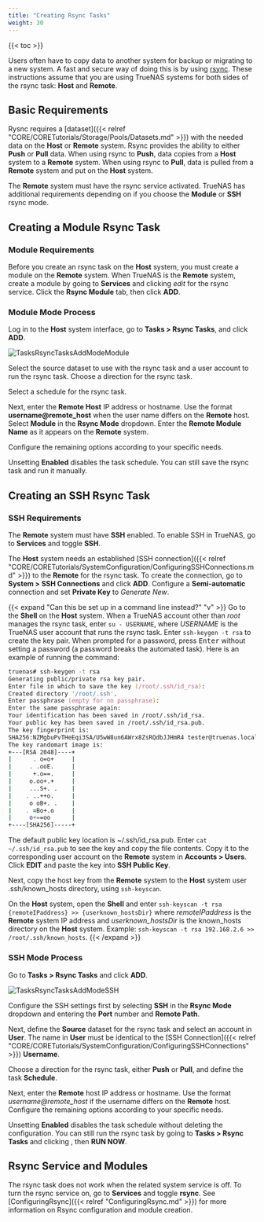 ```yaml
---
title: "Creating Rsync Tasks"
weight: 30
---
```


{{< toc >}}

Users often have to copy data to another system for backup or migrating to a new system.
A fast and secure way of doing this is by using [rsync](https://rsync.samba.org/).
These instructions assume that you are using TrueNAS systems for both sides of the rsync task: **Host** and **Remote**.

## Basic Requirements

Rysnc requires a [dataset]({{< relref "CORE/CORETutorials/Storage/Pools/Datasets.md" >}}) with the needed data on the **Host** or **Remote** system.
Rsync provides the ability to either **Push** or **Pull** data.
When using rsync to **Push**, data copies from a **Host** system to a **Remote** system.
When using rsync to **Pull**, data is pulled from a **Remote** system and put on the **Host** system.

The **Remote** system must have the rsync service activated.
TrueNAS has additional requirements depending on if you choose the **Module** or **SSH** rsync mode.

## Creating a Module Rsync Task

### Module Requirements

Before you create an rsync task on the **Host** system, you must create a module on the **Remote** system.
When TrueNAS is the **Remote** system, create a module by going to **Services** and clicking <i class="material-icons" aria-hidden="true" title="edit">edit</i> for the rsync service.
Click the **Rsync Module** tab, then click **ADD**.

### Module Mode Process

Log in to the **Host** system interface, go to **Tasks > Rsync Tasks**, and click **ADD**.

![TasksRsyncTasksAddModeModule](/images/CORE/12.0/TasksRsyncTasksAddModeModule.png "Rsync Task: Module Mode")

Select the source dataset to use with the rsync task and a user account to run the rsync task.
Choose a direction for the rsync task.

Select a schedule for the rsync task.

Next, enter the **Remote Host** IP address or hostname.
Use the format **username@remote_host** when the user name differs on the **Remote** host.
Select **Module** in the **Rsync Mode** dropdown. 
Enter the **Remote Module Name** as it appears on the **Remote** system.

Configure the remaining options according to your specific needs.

Unsetting **Enabled** disables the task schedule.
You can still save the rsync task and run it manually.

## Creating an SSH Rsync Task

### SSH Requirements

The **Remote** system must have **SSH** enabled.
To enable SSH in TrueNAS, go to **Services** and toggle **SSH**.

The **Host** system needs an established [SSH connection]({{< relref "CORE/CORETutorials/SystemConfiguration/ConfiguringSSHConnections.md" >}}) to the **Remote** for the rsync task.
To create the connection, go to **System > SSH Connections** and click **ADD**.
Configure a **Semi-automatic** connection and set **Private Key** to *Generate New*.

{{< expand "Can this be set up in a command line instead?" "v" >}}
Go to the **Shell** on the **Host** system.
When a TrueNAS account other than *root* manages the rsync task, enter `su - USERNAME`, where *USERNAME* is the TrueNAS user account that runs the rsync task.
Enter `ssh-keygen -t rsa` to create the key pair.
When prompted for a password, press <kbd>Enter</kbd> without setting a password (a password breaks the automated task).
Here is an example of running the command:

```zsh
truenas# ssh-keygen -t rsa
Generating public/private rsa key pair.
Enter file in which to save the key (/root/.ssh/id_rsa):
Created directory '/root/.ssh'.
Enter passphrase (empty for no passphrase):
Enter the same passphrase again:
Your identification has been saved in /root/.ssh/id_rsa.
Your public key has been saved in /root/.ssh/id_rsa.pub.
The key fingerprint is:
SHA256:NZMgbuPvTHeEqi3SA/U5wW8un6AWrx8ZsRQdbJJHmR4 tester@truenas.local
The key randomart image is:
+---[RSA 2048]----+
|      . o=o+     |
|     . .ooE.     |
|      +.o==.     |
|     o.oo+.+     |
|     ...S+. .    |
|    . ..++o.     |
|     o oB+. .    |
|    . =Bo+.o     |
|     o+==oo      |
+----[SHA256]-----+
```
The default public key location is <file>\~/.ssh/id_rsa.pub</file>.
Enter `cat ~/.ssh/id_rsa.pub` to see the key and copy the file contents.
Copy it to the corresponding user account on the **Remote** system in **Accounts > Users**.
Click **EDIT** and paste the key into **SSH Public Key**.

Next, copy the host key from the **Remote** system to the **Host** system user <file>.ssh/known_hosts</file> directory, using `ssh-keyscan`.

On the **Host** system, open the **Shell** and enter `ssh-keyscan -t rsa {remoteIPaddress} >> {userknown_hostsDir}` where *remoteIPaddress* is the **Remote** system IP address and *userknown_hostsDir* is the <file>known_hosts</file> directory on the **Host** system.
Example: `ssh-keyscan -t rsa 192.168.2.6 >> /root/.ssh/known_hosts`.
{{< /expand >}}

### SSH Mode Process

Go to **Tasks > Rsync Tasks** and click **ADD**.

![TasksRsyncTasksAddModeSSH](/images/CORE/12.0/TasksRsyncTasksAddModeSSH.png "Rsync Task: SSH Mode")

Configure the SSH settings first by selecting **SSH** in the **Rsync Mode** dropdown and entering the **Port** number and **Remote Path**.

Next, define the **Source** dataset for the rsync task and select an account in **User**.
The name in **User** must be identical to the [SSH Connection]({{< relref "CORE/CORETutorials/SystemConfiguration/ConfiguringSSHConnections" >}}) **Username**.

Choose a direction for the rsync task, either **Push** or **Pull**, and define the task **Schedule**.

Next, enter the **Remote** host IP address or hostname.
Use the format *username@remote_host* if the username differs on the **Remote** host.
Configure the remaining options according to your specific needs.

Unsetting **Enabled** disables the task schedule without deleting the configuration.
You can still run the rsync task by going to **Tasks > Rsync Tasks** and clicking <i class="fa fa-chevron-right"></i>, then **RUN NOW**.

## Rsync Service and Modules

The rsync task does not work when the related system service is off.
To turn the rsync service on, go to **Services** and toggle **rsync**.
See [ConfiguringRsync]({{< relref "ConfiguringRsync.md" >}}) for more information on Rsync configuration and module creation.
